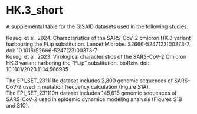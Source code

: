 # HK.3_short

A supplemental table for the GISAID datasets used in the following studies.

Kosugi et al. 2024. Characteristics of the SARS-CoV-2 omicron HK.3 variant harbouring the FLip substitution. Lancet Microbe. S2666-5247(23)00373-7. doi: 10.1016/S2666-5247(23)00373-7\
Kosugi et al. 2023. Virological characteristics of the SARS-CoV-2 Omicron HK.3 variant harboring the “FLip” substitution. bioRxiv. doi: 10.1101/2023.11.14.566985

The EPI_SET_231111fo dataset includes 2,800 genomic sequences of SARS-CoV-2 used in mutation frequency calculation (Figure S1A).\
The EPI_SET_231110rt dataset includes 145,615 genomic sequences of SARS-CoV-2 used in epidemic dynamics modeling analysis (Figures S1B and S1C).
